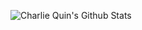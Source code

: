 ![Charlie Quin's Github Stats](https://github-readme-stats.vercel.app/api?username=charliequin&count_private=true&show_icons=true&title_color=ffffff&bg_color=0e0e0e&text_color=ffffff&icon_color=fddf75&hide_title=true&include_all_commits=true)
